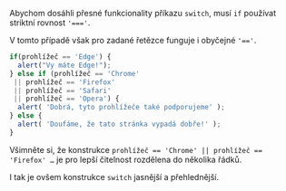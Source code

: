 Abychom dosáhli přesné funkcionality příkazu `switch`, musí `if` používat striktní rovnost `'==='`.

V tomto případě však pro zadané řetězce funguje i obyčejné `'=='`.

```js no-beautify
if(prohlížeč == 'Edge') {
  alert("Vy máte Edge!");
} else if (prohlížeč == 'Chrome'
 || prohlížeč == 'Firefox'
 || prohlížeč == 'Safari'
 || prohlížeč == 'Opera') {
  alert( 'Dobrá, tyto prohlížeče také podporujeme' );
} else {
  alert( 'Doufáme, že tato stránka vypadá dobře!' );
}
```

Všimněte si, že konstrukce `prohlížeč == 'Chrome' || prohlížeč == 'Firefox' …` je pro lepší čitelnost rozdělena do několika řádků.

I tak je ovšem konstrukce `switch` jasnější a přehlednější.
